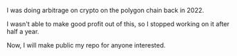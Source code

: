 I was doing arbitrage on crypto on the polygon chain back in 2022.

I wasn't able to make good profit out of this, so I stopped working on it after half a year.

Now, I will make public my repo for anyone interested.
